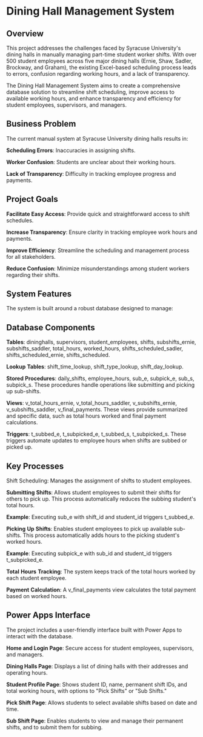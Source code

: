 # Dining Hall Management System
## Overview
This project addresses the challenges faced by Syracuse University's dining halls in manually managing part-time student worker shifts. With over 500 student employees across five major dining halls (Ernie, Shaw, Sadler, Brockway, and Graham), the existing Excel-based scheduling process leads to errors, confusion regarding working hours, and a lack of transparency.

The Dining Hall Management System aims to create a comprehensive database solution to streamline shift scheduling, improve access to available working hours, and enhance transparency and efficiency for student employees, supervisors, and managers.

## Business Problem
The current manual system at Syracuse University dining halls results in:

**Scheduling Errors**: Inaccuracies in assigning shifts.

**Worker Confusion**: Students are unclear about their working hours.

**Lack of Transparency**: Difficulty in tracking employee progress and payments.

## Project Goals
**Facilitate Easy Access**: Provide quick and straightforward access to shift schedules.

**Increase Transparency**: Ensure clarity in tracking employee work hours and payments.

**Improve Efficiency**: Streamline the scheduling and management process for all stakeholders.

**Reduce Confusion**: Minimize misunderstandings among student workers regarding their shifts.

## System Features
The system is built around a robust database designed to manage:

## Database Components
**Tables**: dininghalls, supervisors, student_employees, shifts, subshifts_ernie, subshifts_saddler, total_hours, worked_hours, shifts_scheduled_sadler, shifts_scheduled_ernie, shifts_scheduled.

**Lookup** **Tables**: shift_time_lookup, shift_type_lookup, shift_day_lookup.

**Stored** **Procedures**: daily_shifts, employee_hours, sub_e, subpick_e, sub_s, subpick_s. These procedures handle operations like submitting and picking up sub-shifts.

**Views**: v_total_hours_ernie, v_total_hours_saddler, v_subshifts_ernie, v_subshifts_saddler, v_final_payments. These views provide summarized and specific data, such as total hours worked and final payment calculations.

**Triggers**: t_subbed_e, t_subpicked_e, t_subbed_s, t_subpicked_s. These triggers automate updates to employee hours when shifts are subbed or picked up.

## Key Processes
Shift Scheduling: Manages the assignment of shifts to student employees.

**Submitting** **Shifts**: Allows student employees to submit their shifts for others to pick up. This process automatically reduces the subbing student's total hours.

**Example**: Executing sub_e with shift_id and student_id triggers t_subbed_e.

**Picking** **Up** **Shifts**: Enables student employees to pick up available sub-shifts. This process automatically adds hours to the picking student's worked hours.

**Example**: Executing subpick_e with sub_id and student_id triggers t_subpicked_e.

**Total** **Hours** **Tracking**: The system keeps track of the total hours worked by each student employee.

**Payment** **Calculation**: A v_final_payments view calculates the total payment based on worked hours.

## Power Apps Interface
The project includes a user-friendly interface built with Power Apps to interact with the database.

**Home and Login Page**: Secure access for student employees, supervisors, and managers.

**Dining Halls Page**: Displays a list of dining halls with their addresses and operating hours.

**Student Profile Page**: Shows student ID, name, permanent shift IDs, and total working hours, with options to "Pick Shifts" or "Sub Shifts."

**Pick Shift Page**: Allows students to select available shifts based on date and time.

**Sub Shift Page**: Enables students to view and manage their permanent shifts, and to submit them for subbing.



